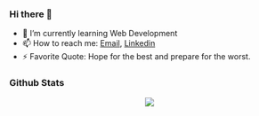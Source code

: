 ### Hi there 👋

- 🌱 I’m currently learning Web Development
- 📫 How to reach me: <a href="mailto:ardananjungkusuma@gmail.com">Email</a>, <a href="https://www.linkedin.com/in/ardananjungkusuma"> Linkedin</a> 
- ⚡ Favorite Quote: Hope for the best and prepare for the worst.

### Github Stats

<center>
  <a href="https://github.com/MartinHeinz/MartinHeinz">
  <img src="https://github-readme-stats.vercel.app/api/top-langs/?username=ardananjungkusuma&hide=tsql,css&bg_color=000000&title_color=71b1de&text_color=ffffff&show_icons=true&icon_color=5fc1c7"/>
  </a>
 </center>
 
 
